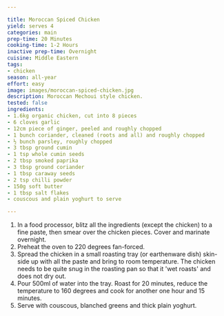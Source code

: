 ```yaml
---

title: Moroccan Spiced Chicken
yield: serves 4
categories: main
prep-time: 20 Minutes
cooking-time: 1-2 Hours
inactive prep-time: Overnight
cuisine: Middle Eastern
tags:
- chicken
season: all-year
effort: easy
image: images/moroccan-spiced-chicken.jpg
description: Moroccan Mechoui style chicken.
tested: false
ingredients:
- 1.6kg organic chicken, cut into 8 pieces
- 6 cloves garlic
- 12cm piece of ginger, peeled and roughly chopped
- 1 bunch coriander, cleaned (roots and all) and roughly chopped
- ½ bunch parsley, roughly chopped
- 3 tbsp ground cumin
- 1 tsp whole cumin seeds
- 2 tbsp smoked paprika
- 3 tbsp ground coriander
- 1 tbsp caraway seeds
- 2 tsp chilli powder
- 150g soft butter
- 1 tbsp salt flakes
- couscous and plain yoghurt to serve

---
```


1.  In a food processor, blitz all the ingredients (except the chicken) to a fine paste, then smear over the chicken pieces. Cover and marinate overnight.
2. Preheat the oven to 220 degrees fan-forced.
3. Spread the chicken in a small roasting tray (or earthenware dish) skin-side up with all the paste and bring to room temperature. The chicken needs to be quite snug in the roasting pan so that it 'wet roasts' and does not dry out.
4. Pour 500ml of water into the tray. Roast for 20 minutes, reduce the temperature to 160 degrees and cook for another one hour and 15 minutes.
5. Serve with couscous, blanched greens and thick plain yoghurt.
